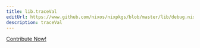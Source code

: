 ```yaml
---
title: lib.traceVal
editUrl: https://www.github.com/nixos/nixpkgs/blob/master/lib/debug.nix#L83C5
description: traceVal
---
```


<a href="https://www.github.com/nixos/nixpkgs/blob/master/lib/debug.nix#L83C5">Contribute Now!</a>
